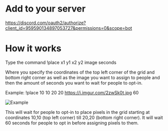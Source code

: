 # Add to your server
https://discord.com/oauth2/authorize?client_id=959590134897053727&permissions=0&scope=bot

# How it works
Type the command
!place x1 y1 x2 y2 image seconds

Where you specify the coordinates of the top left corner of the grid and bottom right corner
as well as the image you want to assign to people
and then the amount of seconds you want to wait for people to opt-in.

Example:
!place 10 10 20 20 https://i.imgur.com/2zwSk0t.jpg 60

![Example](https://i.imgur.com/2zwSk0t.jpg)


This will wait for people to opt-in to place pixels in the grid starting at coordinates 10,10 (top left corner) till 20,20 (bottom right corner). It will wait 60 seconds for people to opt in before assigning pixels to them.
